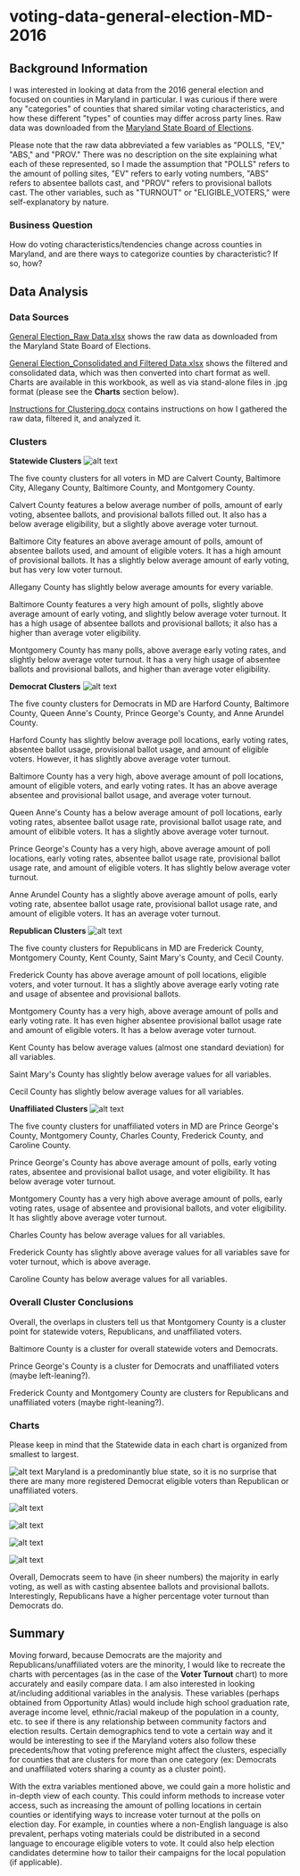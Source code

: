 # voting-data-general-election-MD-2016
## Background Information
I was interested in looking at data from the 2016 general election and focused on counties in Maryland in particular. I was curious if there were any "categories" of counties that shared similar voting characteristics, and how these different "types" of counties may differ across party lines. Raw data was downloaded from the [Maryland State Board of Elections](https://elections.maryland.gov/elections/2016/index.html).

Please note that the raw data abbreviated a few variables as "POLLS, "EV," "ABS," and "PROV." There was no description on the site explaining what each of these represented, so I made the assumption that "POLLS" refers to the amount of polling sites, "EV" refers to early voting numbers, "ABS" refers to absentee ballots cast, and "PROV" refers to provisional ballots cast. The other variables, such as "TURNOUT" or "ELIGIBLE_VOTERS," were self-explanatory by nature. 

### Business Question
How do voting characteristics/tendencies change across counties in Maryland, and are there ways to categorize counties by characteristic? If so, how?

## Data Analysis

### Data Sources
[General Election_Raw Data.xlsx](https://github.com/viv-sun/voting-data-general-election-MD-2016/blob/main/General%20Election_Raw%20Data.xlsx) shows the raw data as downloaded from the Maryland State Board of Elections.

[General Election_Consolidated and Filtered Data.xlsx](https://github.com/viv-sun/voting-data-general-election-MD-2016/blob/main/General%20Election_Consolidated%20and%20Filtered%20Data.xlsx) shows the filtered and consolidated data, which was then converted into chart format as well. Charts are available in this workbook, as well as via stand-alone files in .jpg format (please see the __Charts__ section below).

[Instructions for Clustering.docx](https://github.com/viv-sun/voting-data-general-election-MD-2016/blob/main/Instructions%20for%20Clustering.docx) contains instructions on how I gathered the raw data, filtered it, and analyzed it.

### Clusters

__Statewide Clusters__
![alt text](https://github.com/viv-sun/voting-data-general-election-MD-2016/blob/main/cluster_statewide.jpg)

The five county clusters for all voters in MD are Calvert County, Baltimore City, Allegany County, Baltimore County, and Montgomery County.

Calvert County features a below average number of polls, amount of early voting, absentee ballots, and provisional ballots filled out. It also has a below average eligibility, but a slightly above average voter turnout. 

Baltimore City features an above average amount of polls, amount of absentee ballots used, and amount of eligible voters. It has a high amount  of provisional ballots. It has a slightly below average amount of early voting, but has very low voter turnout. 

Allegany County has slightly below average amounts for every variable.

Baltimore County features a very high amount of polls, slightly above average amount of early voting, and slightly below average voter turnout. It has a high usage of absentee ballots and provisional ballots; it also has a higher than average voter eligibility.

Montgomery County has many polls, above average early voting rates, and slightly below average voter turnout. It has a very high usage of absentee ballots and provisional ballots, and higher than average voter eligibility.

__Democrat Clusters__
![alt text](https://github.com/viv-sun/voting-data-general-election-MD-2016/blob/main/cluster_democrat.jpg)

The five county clusters for Democrats in MD are Harford County, Baltimore County, Queen Anne's County, Prince George's County, and Anne Arundel County. 

Harford County has slightly below average poll locations, early voting rates, absentee ballot usage, provisional ballot usage, and amount of eligible voters. However, it has slightly above average voter turnout. 

Baltimore County has a very high, above average amount of poll locations, amount of eligible voters, and early voting rates. It has an above average absentee and provisional ballot usage, and average voter turnout.

Queen Anne's County has a below average amount of poll locations, early voting rates, absentee ballot usage rate, provisional ballot usage rate, and amount of elibible voters. It has a slightly above average voter turnout. 

Prince George's County has a very high, above average amount of poll locations, early voting rates, absentee ballot usage rate, provisional ballot usage rate, and amount of eligible voters. It has slightly below average voter turnout. 

Anne Arundel County has a slightly above average amount of polls, early voting rate, absentee ballot usage rate, provisional ballot usage rate, and amount of eligible voters. It has an average voter turnout. 


__Republican Clusters__
![alt text](https://github.com/viv-sun/voting-data-general-election-MD-2016/blob/main/cluster_republican.jpg)

The five county clusters for Republicans in MD are Frederick County, Montgomery County, Kent County, Saint Mary's County, and Cecil County.

Frederick County has above average amount of poll locations, eligible voters, and voter turnout. It has a slightly above average early voting rate and usage of absentee and provisional ballots.

Montgomery County has a very high, above average amount of polls and early voting rate. It has even higher absentee provisional ballot usage rate and amount of eligible voters. It has a below average voter turnout. 

Kent County has below average values (almost one standard deviation) for all variables. 

Saint Mary's County has slightly below average values for all variables. 

Cecil County has slightly below average values for all variables. 


__Unaffiliated Clusters__
![alt text](https://github.com/viv-sun/voting-data-general-election-MD-2016/blob/main/cluster_unaffiliated.jpg)

The five county clusters for unaffiliated voters in MD are Prince George's County, Montgomery County, Charles County, Frederick County, and Caroline County.

Prince George's County has above average amount of polls, early voting rates, absentee and provisional ballot usage, and voter eligibility. It has below average voter turnout. 

Montgomery County has a very high above average amount of polls, early voting rates, usage of absentee and provisional ballots, and voter eligibility. It has slightly above average voter turnout.

Charles County has below average values for all variables.

Frederick County has slightly above average values for all variables save for voter turnout, which is above average. 

Caroline County has below average values for all variables.

### Overall Cluster Conclusions

Overall, the overlaps in clusters tell us that Montgomery County is a cluster point for statewide voters, Republicans, and unaffiliated voters. 

Baltimore County is a cluster for overall statewide voters and Democrats. 

Prince George's County is a cluster for Democrats and unaffiliated voters (maybe left-leaning?). 

Frederick County and Montgomery County are clusters for Republicans and unaffiliated voters (maybe right-leaning?).


### Charts
Please keep in mind that the Statewide data in each chart is organized from smallest to largest. 

![alt text](https://github.com/viv-sun/voting-data-general-election-MD-2016/blob/main/chart_eligible%20voters.jpg) 
Maryland is a predominantly blue state, so it is no surprise that there are many more registered Democrat eligible voters than Republican or unaffiliated voters. 

![alt text](https://github.com/viv-sun/voting-data-general-election-MD-2016/blob/main/chart_absentee%20ballots.jpg)

![alt text](https://github.com/viv-sun/voting-data-general-election-MD-2016/blob/main/chart_early%20voting.jpg) 

![alt text](https://github.com/viv-sun/voting-data-general-election-MD-2016/blob/main/chart_provisional%20ballots.jpg)

![alt text](https://github.com/viv-sun/voting-data-general-election-MD-2016/blob/main/chart_voter%20turnout.jpg)

Overall, Democrats seem to have (in sheer numbers) the majority in early voting, as well as with casting absentee ballots and provisional ballots. Interestingly, Republicans have a higher percentage voter turnout than Democrats do. 

## Summary

Moving forward, because Democrats are the majority and Republicans/unaffiliated voters are the minority, I would like to recreate the charts with percentages (as in the case of the __Voter Turnout__ chart) to more accurately and easily compare data. I am also interested in looking at/including additional variables in the analysis. These variables (perhaps obtained from Opportunity Atlas) would include high school graduation rate, average income level, ethnic/racial makeup of the population in a county, etc. to see if there is any relationship between community factors and election results. Certain demographics tend to vote a certain way and it would be interesting to see if the Maryland voters also follow these precedents/how that voting preference might affect the clusters, especially for counties that are clusters for more than one category (ex: Democrats and unaffiliated voters sharing a county as a cluster point). 

With the extra variables mentioned above, we could gain a more holistic and in-depth view of each county. This could inform methods to increase voter access, such as increasing the amount of polling locations in certain counties or identifying ways to increase voter turnout at the polls on election day. For example, in counties where a non-English language is also prevalent, perhaps voting materials could be distributed in a second language to encourage eligible voters to vote. It could also help election candidates determine how to tailor their campaigns for the local population (if applicable). 
